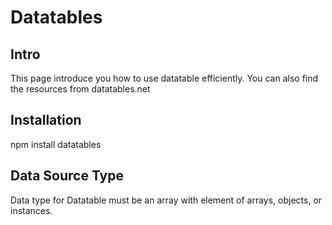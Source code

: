 # Datatables
## Intro
This page introduce you how to use datatable efficiently. You can also find the resources from datatables.net

## Installation
npm install datatables

## Data Source Type
Data type for Datatable must be an array with element of arrays, objects, or instances.


